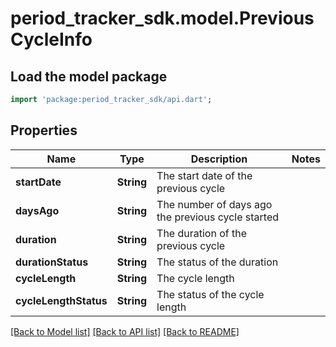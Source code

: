 # period_tracker_sdk.model.PreviousCycleInfo

## Load the model package
```dart
import 'package:period_tracker_sdk/api.dart';
```

## Properties
Name | Type | Description | Notes
------------ | ------------- | ------------- | -------------
**startDate** | **String** | The start date of the previous cycle | 
**daysAgo** | **String** | The number of days ago the previous cycle started | 
**duration** | **String** | The duration of the previous cycle | 
**durationStatus** | **String** | The status of the duration | 
**cycleLength** | **String** | The cycle length | 
**cycleLengthStatus** | **String** | The status of the cycle length | 

[[Back to Model list]](../README.md#documentation-for-models) [[Back to API list]](../README.md#documentation-for-api-endpoints) [[Back to README]](../README.md)


